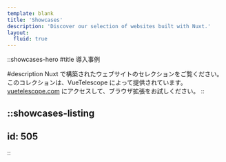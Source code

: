```yaml
---
template: blank
title: 'Showcases'
description: 'Discover our selection of websites built with Nuxt.'
layout:
  fluid: true
---
```


::showcases-hero
#title
導入事例

#description
  Nuxt で構築されたウェブサイトのセレクションをご覧ください。このコレクションは、VueTelescope によって提供されています。[vuetelescope.com](https://vuetelescope.com) にアクセスして、ブラウザ拡張をお試しください。
::

::showcases-listing
---
id: 505
---
::

